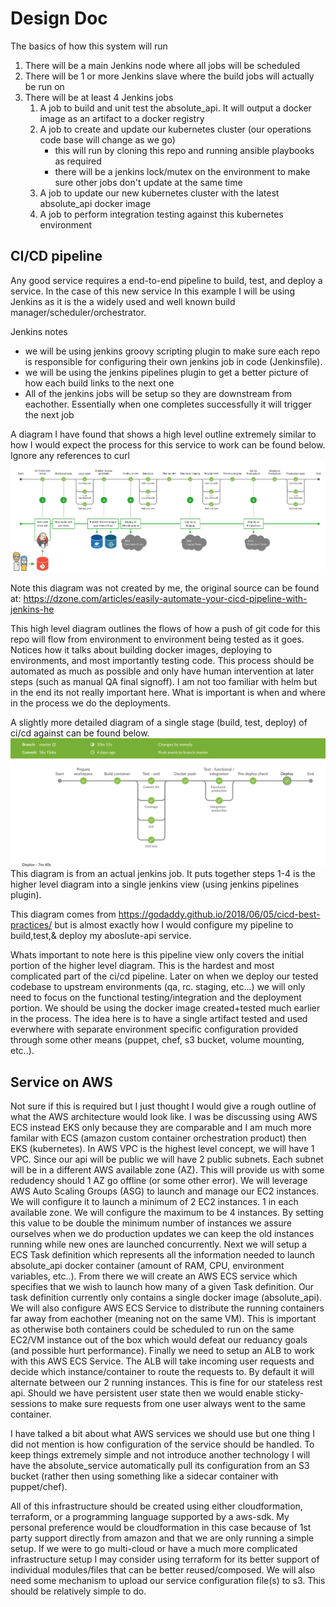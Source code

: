 Design Doc
===

The basics of how this system will run
1. There will be a main Jenkins node where all jobs will be scheduled
1. There will be 1 or more Jenkins slave where the build jobs will actually be run on
1. There will be at least 4 Jenkins jobs
    1. A job to build and unit test the absolute_api. It will output a docker image as an artifact to a docker registry
    1. A job to create and update our kubernetes cluster (our operations code base will change as we go)
        - this will run by cloning this repo and running ansible playbooks as required
        - there will be a jenkins lock/mutex on the environment to make sure other jobs don't update at the same time
    1. A job to update our new kubernetes cluster with the latest absolute_api docker image 
    1. A job to perform integration testing against this kubernetes environment


CI/CD pipeline
---
Any good service requires a end-to-end pipeline to build, test, and deploy a service. In the case of this new service
In this example I will be using Jenkins as it is the a widely used and well known build manager/scheduler/orchestrator. 


Jenkins notes
- we will be using jenkins groovy scripting plugin to make sure each repo is responsible for configuring their own jenkins job in code (Jenkinsfile).
- we will be using the jenkins pipelines plugin to get a better picture of how each build links to the next one
- All of the jenkins jobs will be setup so they are downstream from eachother. Essentially when one completes successfully it will trigger the next job


A diagram I have found that shows a high level outline extremely similar to how I would expect the process for this service to work can be found below.
Ignore any references to curl
![](ci-cd-jenkins-helm-k8s.png)

Note this diagram was not created by me, the original source can be found at:
https://dzone.com/articles/easily-automate-your-cicd-pipeline-with-jenkins-he

This high level diagram outlines the flows of how a push of git code for this repo will flow from environment to environment being tested as it goes.
Notices how it talks about building docker images, deploying to environments, and most importantly testing code. This process should be automated as much
as possible and only have human intervention at later steps (such as manual QA final signoff). I am not too familiar with helm but in the end its not really
important here. What is important is when and where in the process we do the deployments.


A slightly more detailed diagram of a single stage (build, test, deploy) of ci/cd against can be found below.
![](typical-pipeline.png)
This diagram is from an actual jenkins job. It puts together steps 1-4 is the higher level diagram into a single jenkins view (using jenkins pipelines plugin).

This diagram comes from https://godaddy.github.io/2018/06/05/cicd-best-practices/ but is almost exactly how I would configure my pipeline to build,test,& deploy my aboslute-api service.

Whats important to note here is this pipeline view only covers the initial portion of the higher level diagram. This is the hardest and most complicated part
of the ci/cd pipeline. Later on when we deploy our tested codebase to upstream environments (qa, rc. staging, etc...) we will only need to focus on the functional testing/integration and the deployment portion.
We should be using the docker image created+tested much earlier in the process. The idea here is to have a single artifact tested and used everwhere with separate environment specific configuration provided
through some other means (puppet, chef, s3 bucket, volume mounting, etc..).


Service on AWS
---
Not sure if this is required but I just thought I would give a rough outline of what the AWS architecture would look like. I was be discussing using AWS ECS instead EKS only because
they are comparable and I am much more familar with ECS (amazon custom container orchestration product) then EKS (kubernetes).
In AWS VPC is the highest level concept, we will have 1 VPC. Since our api will be public we will have 2 public subnets. Each subnet will be in a different AWS available zone (AZ).
This will provide us with some redudency should 1 AZ go offline (or some other error). We will leverage AWS Auto Scaling Groups (ASG) to launch and manage our EC2 instances.
We will configure it to launch a minimum of 2 EC2 instances. 1 in each available zone. We will configure the maximum to be 4 instances. By setting this value to be double the minimum number of instances
we assure ourselves when we do production updates we can keep the old instances running while new ones are launched concurrently. 
Next we will setup a ECS Task definition which represents all the information needed to launch 
absolute_api docker container (amount of RAM, CPU, environment variables, etc..). From there we will create an AWS ECS service which specifies that we wish to launch how many of a given Task definition.
Our task definition currently only contains a single docker image (absolute_api). We will also configure AWS ECS Service to distribute the running containers far away from eachother (meaning not on the same VM).
This is important as otherwise both containers could be scheduled to run on the same EC2/VM instance out of the box which would defeat our reduancy goals (and possible hurt performance). Finally we need to setup an ALB
to work with this AWS ECS Service. The ALB will take incoming user requests and decide which instance/container to route the requests to. By default it will alternate between our 2 running instances. This is fine for our
stateless rest api. Should we have persistent user state then we would enable sticky-sessions to make sure requests from one user always went to the same container.

I have talked a bit about what AWS services we should use but one thing I did not mention is how configuration of the service should be handled. To keep things extremely simple and not introduce another technology
I will have the absolute_service automatically pull its configuration from an S3 bucket (rather then using something like a sidecar container with puppet/chef).

All of this infrastructure should be created using either cloudformation, terraform, or a programming language supported by a aws-sdk. My personal preference would be cloudformation in this case because of 1st party support
directly from amazon and that we are only running a simple setup. If we were to go multi-cloud or have a much more complicated infrastructure setup I may consider using terraform for its better support of
individual modules/files that can be better reused/composed. We will also need some mechanism to upload our service configuration file(s) to s3. This should be relatively simple to do.